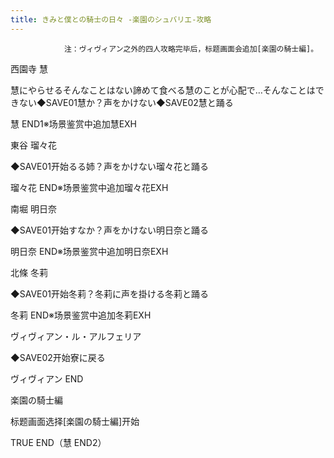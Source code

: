 ```yaml
---
title: きみと僕との騎士の日々 -楽園のシュバリエ-攻略
---
```


                注：ヴィヴィアン之外的四人攻略完毕后，标题画面会追加[楽園の騎士編]。

西園寺 慧

慧にやらせるそんなことはない諦めて食べる慧のことが心配で…そんなことはできない◆SAVE01慧か？声をかけない◆SAVE02慧と踊る

慧 END1※场景鉴赏中追加慧EXH

東谷 瑠々花

◆SAVE01开始るる姉？声をかけない瑠々花と踊る

瑠々花 END※场景鉴赏中追加瑠々花EXH

南堀 明日奈

◆SAVE01开始すなか？声をかけない明日奈と踊る

明日奈 END※场景鉴赏中追加明日奈EXH

北條 冬莉

◆SAVE01开始冬莉？冬莉に声を掛ける冬莉と踊る

冬莉 END※场景鉴赏中追加冬莉EXH

ヴィヴィアン・ル・アルフェリア

◆SAVE02开始寮に戻る

ヴィヴィアン END

楽園の騎士編

标题画面选择[楽園の騎士編]开始

TRUE END（慧 END2）
              
